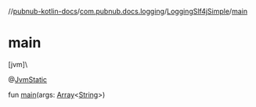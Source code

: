 //[pubnub-kotlin-docs](../../../index.md)/[com.pubnub.docs.logging](../index.md)/[LoggingSlf4jSimple](index.md)/[main](main.md)

# main

[jvm]\

@[JvmStatic](https://kotlinlang.org/api/core/kotlin-stdlib/kotlin.jvm/-jvm-static/index.html)

fun [main](main.md)(args: [Array](https://kotlinlang.org/api/core/kotlin-stdlib/kotlin/-array/index.html)&lt;[String](https://kotlinlang.org/api/core/kotlin-stdlib/kotlin/-string/index.html)&gt;)
